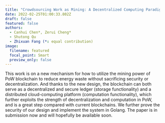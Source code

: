 ```yaml
---
title: "Crowdsourcing Work as Mining: A Decentralized Computing Paradigm"
date: 2022-02-25T01:00:33.802Z
draft: false
featured: false
authors:
  - Canhui Chen*, Zerui Cheng*
  - Shutong Qu
  - Zhixuan Fang (*: equal contribution)
image:
  filename: featured
  focal_point: Smart
  preview_only: false
---
```

This work is on a new mechanism for how to utilize the mining power of PoW blockchain to reduce energy waste without sacrificing security or decentralization. And thanks to the new design, the blockchain can both serve as a decentralized and secure ledger (storage functionality) and a distributed cloud-computing platform (computation functionality), which further exploits the strength of decentralization and computation in PoW, and is a great step compared with current blockchains. We further prove the security of our design and implement the system in Golang. The paper is in submission now and will hopefully be available soon.
